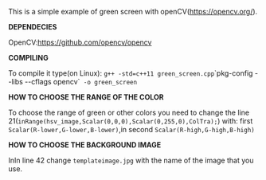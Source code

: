 This is a simple example of green screen with openCV(https://opencv.org/).

**DEPENDECIES**

OpenCV:https://github.com/opencv/opencv

**COMPILING**

To compile it type(on Linux):
`g++ -std=c++11 green_screen.cpp`\`pkg-config --libs --cflags opencv\`` -o green_screen`

**HOW TO CHOOSE THE RANGE OF THE COLOR**

To choose the range of green or other colors you need to change the line 21(`inRange(hsv_image,Scalar(0,0,0),Scalar(0,255,0),ColTra);`)
with: first `Scalar(R-lower,G-lower,B-lower)`,in second `Scalar(R-high,G-high,B-high)`

**HOW TO CHOOSE THE BACKGROUND IMAGE**

InIn line 42 change `templateimage.jpg` with the name of the image that you use.
